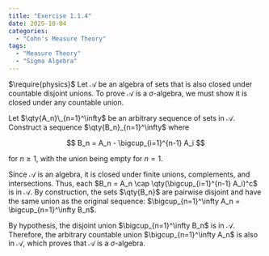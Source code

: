 ```yaml
---
title: "Exercise 1.1.4"
date: 2025-10-04
categories:
  - "Cohn's Measure Theory"
tags:
  - "Measure Theory"
  - "Sigma Algebra"
---
```

$\require{physics}$
Let $\mathcal{A}$ be an algebra of sets that is also closed under countable disjoint unions. 
To prove $\mathcal{A}$ is a $\sigma$-algebra, we must show it is closed under any countable union. 

Let $\qty{A_n}\_{n=1}^\infty$ be an arbitrary sequence of sets in $\mathcal{A}$. 
Construct a sequence $\qty{B_n}_{n=1}^\infty$ where 

$$
  B_n = A_n - \bigcup_{i=1}^{n-1} A_i
$$

for $n \geq 1$, with the union being empty for $n = 1$. 

Since $\mathcal{A}$ is an algebra, it is closed under finite unions, complements, and intersections. 
Thus, each $B_n = A_n \cap \qty(\bigcup_{i=1}^{n-1} A_i)^c$ is in $\mathcal{A}$. 
By construction, the sets $\qty{B_n}$ are pairwise disjoint and have the same union as the original sequence: $\bigcup_{n=1}^\infty A_n = \bigcup_{n=1}^\infty B_n$. 

By hypothesis, the disjoint union $\bigcup_{n=1}^\infty B_n$ is in $\mathcal{A}$. 
Therefore, the arbitrary countable union $\bigcup_{n=1}^\infty A_n$ is also in $\mathcal{A}$, which proves that $\mathcal{A}$ is a $\sigma$-algebra. 
